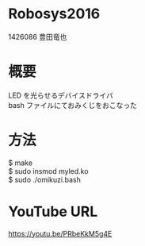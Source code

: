 # Robosys2016
1426086 豊田竜也
# 概要
LED を光らせるデバイスドライバ<br>
bash ファイルにておみくじをおこなった
# 方法
$ make<br>
$ sudo insmod myled.ko<br>
$ sudo ./omikuzi.bash<br>
# YouTube URL
https://youtu.be/PRbeKkM5g4E
